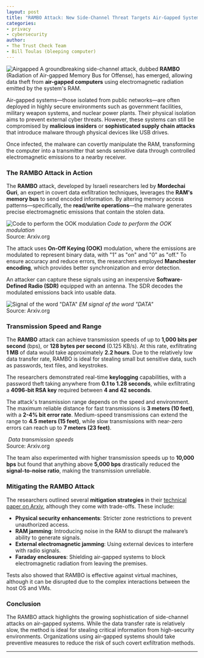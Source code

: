```yaml
---
layout: post
title: "RAMBO Attack: New Side-Channel Threat Targets Air-Gapped Systems"
categories: 
- privacy
- cybersecurity
author:
- The Trust Check Team
- Bill Toulas (bleeping computer)
---
```


![Airgapped](https://www.bleepstatic.com/content/hl-images/2024/09/05/Airgapped.jpg)
A groundbreaking side-channel attack, dubbed **RAMBO** (Radiation of Air-gapped Memory Bus for Offense), has emerged, allowing data theft from **air-gapped computers** using electromagnetic radiation emitted by the system's RAM.

Air-gapped systems—those isolated from public networks—are often deployed in highly secure environments such as government facilities, military weapon systems, and nuclear power plants. Their physical isolation aims to prevent external cyber threats. However, these systems can still be compromised by **malicious insiders** or **sophisticated supply chain attacks** that introduce malware through physical devices like USB drives.

Once infected, the malware can covertly manipulate the RAM, transforming the computer into a transmitter that sends sensitive data through controlled electromagnetic emissions to a nearby receiver.

### The RAMBO Attack in Action
The **RAMBO** attack, developed by Israeli researchers led by **Mordechai Guri**, an expert in covert data exfiltration techniques, leverages the **RAM's memory bus** to send encoded information. By altering memory access patterns—specifically, the **read/write operations**—the malware generates precise electromagnetic emissions that contain the stolen data.

![Code to perform the OOK modulation](https://www.bleepstatic.com/images/news/u/1220909/2024/Papers/04/ook-modulation.jpg)
*Code to perform the OOK modulation*  
Source: Arxiv.org

The attack uses **On-Off Keying (OOK)** modulation, where the emissions are modulated to represent binary data, with "1" as "on" and "0" as "off." To ensure accuracy and reduce errors, the researchers employed **Manchester encoding**, which provides better synchronization and error detection.

An attacker can capture these signals using an inexpensive **Software-Defined Radio (SDR)** equipped with an antenna. The SDR decodes the modulated emissions back into usable data.

![Signal of the word "DATA"](https://www.bleepstatic.com/images/news/u/1220909/2024/Papers/04/signal.jpg)
*EM signal of the word "DATA"*  
Source: Arxiv.org

### Transmission Speed and Range
The **RAMBO** attack can achieve transmission speeds of up to **1,000 bits per second** (bps), or **128 bytes per second** (0.125 KB/s). At this rate, exfiltrating **1 MB** of data would take approximately **2.2 hours**. Due to the relatively low data transfer rate, RAMBO is ideal for stealing small but sensitive data, such as passwords, text files, and keystrokes.

The researchers demonstrated real-time **keylogging** capabilities, with a password theft taking anywhere from **0.1 to 1.28 seconds**, while exfiltrating a **4096-bit RSA key** required between **4 and 42 seconds**.

The attack's transmission range depends on the speed and environment. The maximum reliable distance for fast transmissions is **3 meters (10 feet)**, with a **2-4% bit error rate**. Medium-speed transmissions can extend the range to **4.5 meters (15 feet)**, while slow transmissions with near-zero errors can reach up to **7 meters (23 feet)**.

![Data transmission speeds](data:image/gif;base64,R0lGODlhAQABAAAAACH5BAEKAAEALAAAAAABAAEAAAICTAEAOw==)
*Data transmission speeds*  
Source: Arxiv.org

The team also experimented with higher transmission speeds up to **10,000 bps** but found that anything above **5,000 bps** drastically reduced the **signal-to-noise ratio**, making the transmission unreliable.

### Mitigating the RAMBO Attack
The researchers outlined several **mitigation strategies** in their [technical paper on Arxiv](https://arxiv.org), although they come with trade-offs. These include:

- **Physical security enhancements**: Stricter zone restrictions to prevent unauthorized access.
- **RAM jamming**: Introducing noise in the RAM to disrupt the malware’s ability to generate signals.
- **External electromagnetic jamming**: Using external devices to interfere with radio signals.
- **Faraday enclosures**: Shielding air-gapped systems to block electromagnetic radiation from leaving the premises.

Tests also showed that RAMBO is effective against virtual machines, although it can be disrupted due to the complex interactions between the host OS and VMs.

### Conclusion
The RAMBO attack highlights the growing sophistication of side-channel attacks on air-gapped systems. While the data transfer rate is relatively slow, the method is ideal for stealing critical information from high-security environments. Organizations using air-gapped systems should take preventive measures to reduce the risk of such covert exfiltration methods.

---

